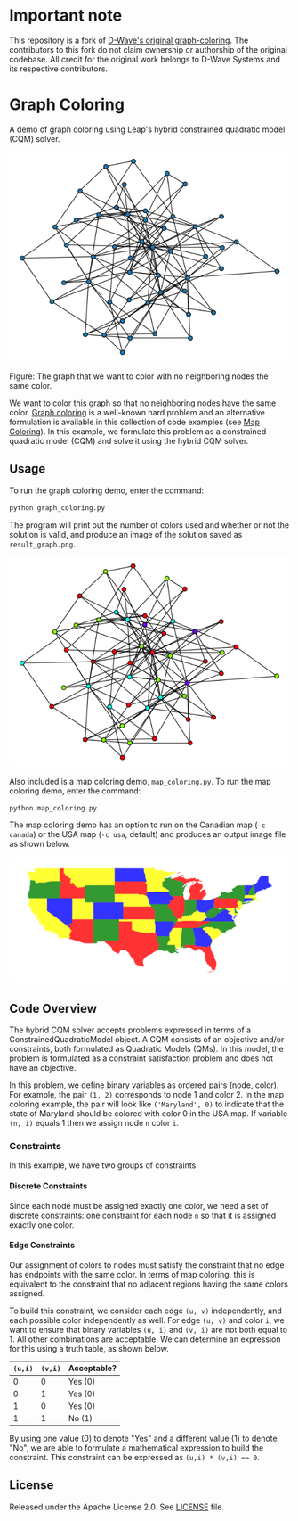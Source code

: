 # Important note

This repository is a fork of [D-Wave's original graph-coloring](https://github.com/dwave-examples/graph-coloring). The contributors to this fork do not claim ownership or authorship of the original codebase. All credit for the original work belongs to D-Wave Systems and its respective contributors.

# Graph Coloring

A demo of graph coloring using Leap's hybrid constrained quadratic model (CQM)
solver.

![Original Plot](readme_imgs/not_color_yet.png)

Figure: The graph that we want to color with no neighboring nodes the same color.

We want to color this graph so that no neighboring nodes have the same color.
[Graph coloring](https://en.wikipedia.org/wiki/Graph_coloring) is a well-known hard problem and an alternative formulation is
available in this collection of code examples (see [Map Coloring](https://github.com/dwave-examples/map-coloring)). In this example,
we formulate this problem as a constrained quadratic model (CQM) and solve it
using the hybrid CQM solver.

## Usage

To run the graph coloring demo, enter the command:

```bash
python graph_coloring.py
```

The program will print out the number of colors used and whether or not the
solution is valid, and produce an image of the solution saved as
`result_graph.png`.

![Color Plot](readme_imgs/color.png)

Also included is a map coloring demo, `map_coloring.py`. To run the map
coloring demo, enter the command:

```bash
python map_coloring.py
```

The map coloring demo has an option to run on the Canadian map (`-c canada`) or
the USA map (`-c usa`, default) and produces an output image file as shown
below.

![USA Map](readme_imgs/result_usa.png)

## Code Overview

The hybrid CQM solver accepts problems expressed in terms of a
ConstrainedQuadraticModel object. A CQM consists of an objective and/or
constraints, both formulated as Quadratic Models (QMs). In this model, the
problem is formulated as a constraint satisfaction problem and does not have an
objective.

In this problem, we define binary variables as ordered pairs (node, color). For
example, the pair `(1, 2)` corresponds to node 1 and color 2. In the map
coloring example, the pair will look like `('Maryland', 0)` to indicate that
the state of Maryland should be colored with color 0 in the USA map. If
variable `(n, i)` equals 1 then we assign node `n` color `i`.

### Constraints

In this example, we have two groups of constraints.

#### Discrete Constraints

Since each node must be assigned exactly one color, we need a set of discrete
constraints: one constraint for each node `n` so that it is assigned exactly
one color.

#### Edge Constraints

Our assignment of colors to nodes must satisfy the constraint that no edge has
endpoints with the same color. In terms of map coloring, this is equivalent to
the constraint that no adjacent regions having the same colors assigned.

To build this constraint, we consider each edge `(u, v)` independently, and
each possible color independently as well. For edge `(u, v)` and color `i`, we
want to ensure that binary variables `(u, i)` and `(v, i)` are not both equal
to 1. All other combinations are acceptable. We can determine an expression for
this using a truth table, as shown below.

|`(u,i)`|`(v,i)`|Acceptable?|
|-----|------|-----|
|0|0|Yes (0) |
|0|1|Yes (0) |
|1|0|Yes (0) |
|1|1|No (1) |

By using one value (0) to denote "Yes" and a different value (1) to denote
"No", we are able to formulate a mathematical expression to build the
constraint. This constraint can be expressed as `(u,i) * (v,i) == 0`.

## License

Released under the Apache License 2.0. See [LICENSE](LICENSE) file.
